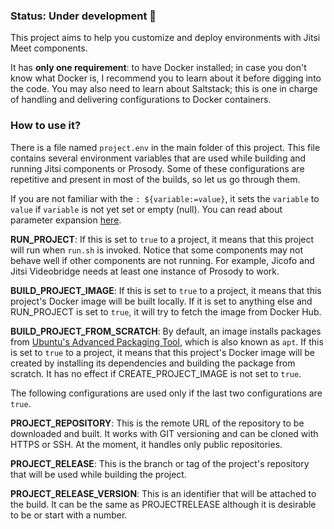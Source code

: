 ### **Status:** Under development 🚧

This project aims to help you customize and deploy environments with Jitsi Meet components.

It has **only one requirement**: to have Docker installed; in case you don't know what Docker is, I recommend you to learn about it before digging into the code. You may also need to learn about Saltstack; this is one in charge of handling and delivering configurations to Docker containers.

### How to use it?

There is a file named `project.env` in the main folder of this project. This file contains several environment variables that are used while building and running Jitsi components or Prosody. Some of these configurations are repetitive and present in most of the builds, so let us go through them.

If you are not familiar with the `: ${variable:=value}`, it sets the `variable` to `value` if `variable` is not yet set or empty (null). You can read about parameter expansion [here](https://www.gnu.org/software/bash/manual/html\_node/Shell-Parameter-Expansion.html).

**RUN\_PROJECT**: If this is set to `true` to a project, it means that this project will run when `run.sh` is invoked. Notice that some components may not behave well if other components are not running. For example, Jicofo and Jitsi Videobridge needs at least one instance of Prosody to work.

**BUILD\_PROJECT\_IMAGE**: If this is set to `true` to a project, it means that this project's Docker image will be built locally. If it is set to anything else and RUN\_PROJECT is set to `true`, it will try to fetch the image from Docker Hub.

**BUILD\_PROJECT\_FROM\_SCRATCH**: By default, an image installs packages from [Ubuntu's Advanced Packaging Tool](https://help.ubuntu.com/lts/serverguide/apt.html), which is also known as `apt`. If this is set to `true` to a project, it means that this project's Docker image will be created by installing its dependencies and building the package from scratch. It has no effect if CREATE\_PROJECT\_IMAGE is not set to `true`.

The following configurations are used only if the last two configurations are `true`.

**PROJECT\_REPOSITORY**: This is the remote URL of the repository to be downloaded and built. It works with GIT versioning and can be cloned with HTTPS or SSH. At the moment, it handles only public repositories.

**PROJECT\_RELEASE**: This is the branch or tag of the project's repository that will be used while building the project.

**PROJECT\_RELEASE\_VERSION**: This is an identifier that will be attached to the build. It can be the same as PROJECTRELEASE although it is desirable to be or start with a number.
